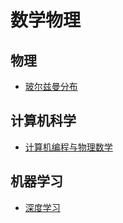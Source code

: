 # 数学物理

## 物理

- [玻尔兹曼分布](./Boltzmann_distribution/index.md)

## 计算机科学

- [计算机编程与物理数学](./computational_programming/index.md)

## 机器学习

- [深度学习](./deep_learning/doc_list.md)
